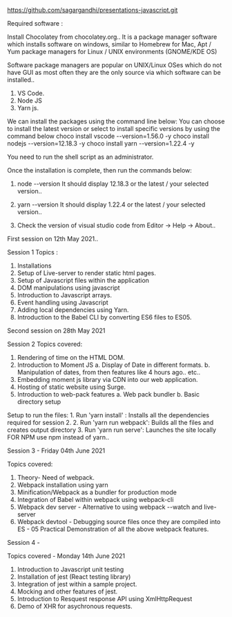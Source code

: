 
https://github.com/sagargandhi/presentations-javascript.git

Required software :

Install Chocolatey from chocolatey.org..
It is a package manager software which installs software on windows, similar to 
Homebrew for Mac, Apt / Yum package managers for Linux / UNIX environments (GNOME/KDE OS)

Software package managers are popular on UNIX/Linux OSes which do not have GUI as most often they are the only source via which software can be installed..

1. VS Code.
2. Node JS
3. Yarn js.


We can install the packages using the command line below:
You can choose to install the latest version or select to install specific versions by using the command below
choco install vscode --version=1.56.0 -y
choco install nodejs --version=12.18.3 -y
choco install yarn --version=1.22.4 -y

You need to run the shell script as an administrator.

Once the installation is complete, then run the commands below:
1. node --version
It should display 12.18.3 or the latest / your selected version..

2. yarn --version
It should display 1.22.4 or the latest / your selected version..

3. Check the version of visual studio code from Editor -> Help -> About..

First session on 12th May 2021..

Session 1 Topics :

1. Installations
2. Setup of Live-server to render static html pages.
3. Setup of Javascript files within the application
4. DOM manipulations using javascript
5. Introduction to Javascript arrays.
6. Event handling using Javascript
7. Adding local dependencies using Yarn.
8. Introduction to the Babel CLI by converting ES6 files to ES05.


Second session on 28th May 2021

Session 2 Topics covered:

1. Rendering of time on the HTML DOM.
2. Introduction to Moment JS
    a. Display of Date in different formats.
    b. Manipulation of dates, from then features like 4 hours ago.. etc..
3. Embedding moment js library via CDN into our web application.
3. Hosting of static website using Surge.
4. Introduction to web-pack features
    a. Web pack bundler
    b. Basic directory setup
    
Setup to run the files:
    1. Run 'yarn install' : Installs all the dependencies required for session 2.
    2. Run 'yarn run webpack': Builds all the files and creates output directory
    3. Run 'yarn run serve':  Launches the site locally 
    FOR NPM use npm instead of yarn..

    
Session 3  - Friday 04th June 2021

Topics covered:
 
1. Theory- Need of webpack. 
2. Webpack installation using yarn
3. Minification/Webpack as a bundler for production mode
4. Integration of Babel within webpack using webpack-cli
5. Webpack dev server - Alternative to using webpack --watch and live-server
6. Webpack devtool - Debugging source files once they are compiled into ES - 05
Practical Demonstration of all the above webpack features.

Session 4 -

Topics covered - Monday 14th June 2021

1. Introduction to Javascript unit testing 
2. Installation of jest (React testing library)
3. Integration of jest within a sample project.
4. Mocking and other features of jest.
5. Introduction to Resquest response API using XmlHttpRequest
6. Demo of XHR for asychronous requests.






